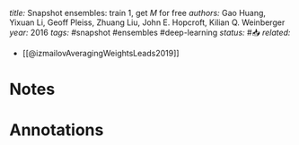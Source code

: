*title:* Snapshot ensembles: train 1, get $M$ for free
*authors:* Gao Huang, Yixuan Li, Geoff Pleiss, Zhuang Liu, John E. Hopcroft, Kilian Q. Weinberger
*year:* 2016
*tags:* #snapshot #ensembles #deep-learning 
*status:* #📥
*related:*
- [[@izmailovAveragingWeightsLeads2019]]
# Notes 

# Annotations